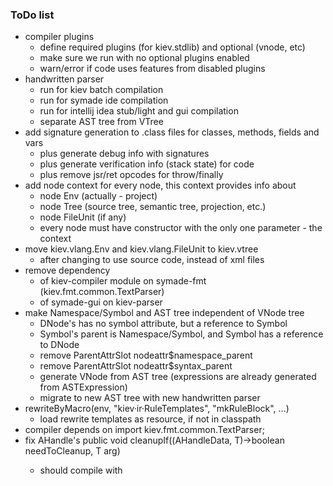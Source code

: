 ### ToDo list

- compiler plugins
  - define required plugins (for kiev.stdlib) and optional (vnode, etc)
  - make sure we run with no optional plugins enabled
  - warn/error if code uses features from disabled plugins 
- handwritten parser
  - run for kiev batch compilation
  - run for symade ide compilation
  - run for intellij idea stub/light and gui compilation
  - separate AST tree from VTree
- add signature generation to .class files for classes, methods, fields and vars
  - plus generate debug info with signatures
  - plus generate verification info (stack state) for code
  - plus remove jsr/ret opcodes for throw/finally
- add node context for every node, this context provides info about
  - node Env (actually - project)
  - node Tree (source tree, semantic tree, projection, etc.)
  - node FileUnit (if any)
  - every node must have constructor with the only one parameter - the context
- move kiev.vlang.Env and kiev.vlang.FileUnit to kiev.vtree
  - after changing to use source code, instead of xml files
- remove dependency
  - of kiev-compiler module on symade-fmt (kiev.fmt.common.TextParser)
  - of symade-gui on kiev-parser
- make Namespace/Symbol and AST tree independent of VNode tree
  - DNode's has no symbol attribute, but a reference to Symbol
  - Symbol's parent is Namespace/Symbol, and Symbol has a reference to DNode
  - remove ParentAttrSlot nodeattr$namespace_parent
  - remove ParentAttrSlot nodeattr$syntax_parent
  - generate VNode from AST tree (expressions are already generated from ASTExpression)
  - migrate to new AST tree with new handwritten parser
- rewriteByMacro(env, "kiev·ir·RuleTemplates", "mkRuleBlock", ...)
  - load rewrite templates as resource, if not in classpath
- compiler depends on import kiev.fmt.common.TextParser;
- fix AHandle's public <T extends ANode> void cleanupIf((AHandleData, T)->boolean needToCleanup, T arg)
  - should compile with <T>

